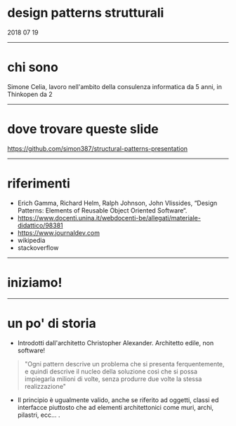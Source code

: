 # design patterns strutturali

2018 07 19

---

# chi sono

Simone Celia, lavoro nell'ambito della consulenza informatica da 5 anni, in Thinkopen da 2

---

# dove trovare queste slide

https://github.com/simon387/structural-patterns-presentation

---

# riferimenti

+ Erich Gamma, Richard Helm, Ralph Johnson, John Vlissides, “Design Patterns: Elements of Reusable Object Oriented Software“.
+ https://www.docenti.unina.it/webdocenti-be/allegati/materiale-didattico/98381
+ https://www.journaldev.com
+ wikipedia
+ stackoverflow

---

# iniziamo!

---

# un po' di storia

+ Introdotti dall'architetto Christopher Alexander. Architetto edile, non software!

> "Ogni pattern descrive un problema che si presenta ferquentemente, e quindi descrive il nucleo della soluzione così che si possa impiegarla milioni di volte, senza produrre due volte la stessa realizzazione"

+ Il principio è ugualmente valido, anche se riferito ad oggetti, classi ed interfacce piuttosto che ad elementi architettonici come muri, archi, pilastri, ecc... .

